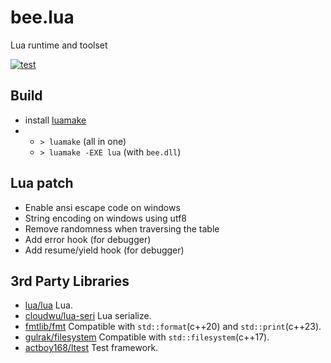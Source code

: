 # bee.lua

Lua runtime and toolset

[![test](https://github.com/actboy168/bee.lua/actions/workflows/test.yml/badge.svg)](https://github.com/actboy168/bee.lua/actions/workflows/test.yml)

## Build

* install [luamake](https://github.com/actboy168/luamake)
*
  + `> luamake` (all in one)
  + `> luamake -EXE lua` (with `bee.dll`)

## Lua patch

* Enable ansi escape code on windows
* String encoding on windows using utf8
* Remove randomness when traversing the table
* Add error hook (for debugger)
* Add resume/yield hook (for debugger)

## 3rd Party Libraries

* [lua/lua](https://github.com/lua/lua) Lua.
* [cloudwu/lua-seri](https://github.com/cloudwu/ltask/blob/master/src/lua-seri.c) Lua serialize.
* [fmtlib/fmt](https://github.com/fmtlib/fmt) Compatible with `std::format`(c++20) and `std::print`(c++23).
* [gulrak/filesystem](https://github.com/gulrak/filesystem) Compatible with `std::filesystem`(c++17).
* [actboy168/ltest](https://github.com/actboy168/ltest) Test framework.
